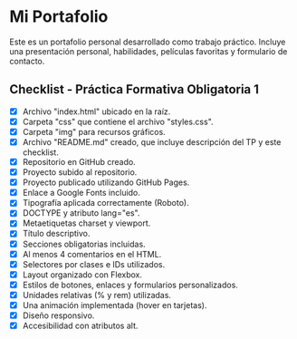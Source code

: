 
# Mi Portafolio

Este es un portafolio personal desarrollado como trabajo práctico. Incluye una presentación personal, habilidades,  películas favoritas y formulario de contacto.

## Checklist - Práctica Formativa Obligatoria 1

- [x] Archivo "index.html" ubicado en la raíz.
- [x] Carpeta "css" que contiene el archivo "styles.css".
- [x] Carpeta "img" para recursos gráficos.
- [x] Archivo "README.md" creado, que incluye descripción del TP y este checklist.
- [x] Repositorio en GitHub creado.
- [x] Proyecto subido al repositorio.
- [x] Proyecto publicado utilizando GitHub Pages.
- [x] Enlace a Google Fonts incluido.
- [x] Tipografía aplicada correctamente (Roboto).
- [x] DOCTYPE y atributo lang="es".
- [x] Metaetiquetas charset y viewport.
- [x] Título descriptivo.
- [x] Secciones obligatorias incluidas.
- [x] Al menos 4 comentarios en el HTML.
- [x] Selectores por clases e IDs utilizados.
- [x] Layout organizado con Flexbox.
- [x] Estilos de botones, enlaces y formularios personalizados.
- [x] Unidades relativas (% y rem) utilizadas.
- [x] Una animación implementada (hover en tarjetas).
- [x] Diseño responsivo.
- [x] Accesibilidad con atributos alt.
